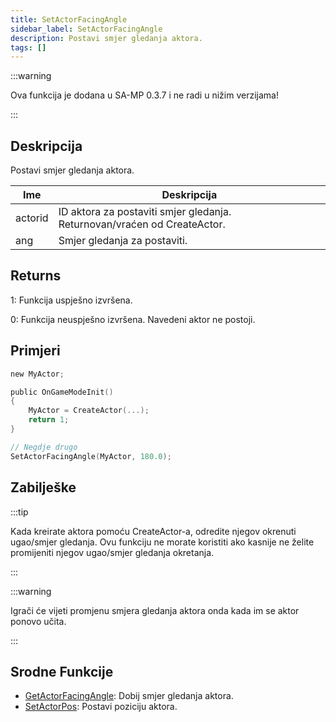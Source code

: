 ```yaml
---
title: SetActorFacingAngle
sidebar_label: SetActorFacingAngle
description: Postavi smjer gledanja aktora.
tags: []
---
```


:::warning

Ova funkcija je dodana u SA-MP 0.3.7 i ne radi u nižim verzijama!

:::

## Deskripcija

Postavi smjer gledanja aktora.

| Ime     | Deskripcija                                                              |
| ------- | ------------------------------------------------------------------------ |
| actorid | ID aktora za postaviti smjer gledanja. Returnovan/vraćen od CreateActor. |
| ang     | Smjer gledanja za postaviti.                                             |

## Returns

1: Funkcija uspješno izvršena.

0: Funkcija neuspješno izvršena. Navedeni aktor ne postoji.

## Primjeri

```c
new MyActor;

public OnGameModeInit()
{
    MyActor = CreateActor(...);
    return 1;
}

// Negdje drugo
SetActorFacingAngle(MyActor, 180.0);
```

## Zabilješke

:::tip

Kada kreirate aktora pomoću CreateActor-a, odredite njegov okrenuti ugao/smjer gledanja. Ovu funkciju ne morate koristiti ako kasnije ne želite promijeniti njegov ugao/smjer gledanja okretanja.

:::

:::warning

Igrači će vijeti promjenu smjera gledanja aktora onda kada im se aktor ponovo učita.

:::

## Srodne Funkcije

- [GetActorFacingAngle](GetActorFacingAngle): Dobij smjer gledanja aktora.
- [SetActorPos](SetActorPos): Postavi poziciju aktora.
